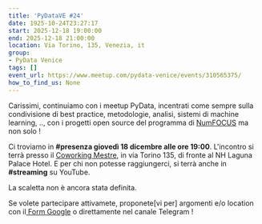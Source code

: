 ```yaml
---
title: 'PyDataVE #24'
date: 1925-10-24T23:27:17
start: 2025-12-18 19:00:00
end: 2025-12-18 21:00:00
location: Via Torino, 135, Venezia, it
group:
- PyData Venice
tags: []
event_url: https://www.meetup.com/pydata-venice/events/310565375/
how_to_find_us: None
---
```


Carissimi, continuiamo con i meetup PyData, incentrati come sempre sulla condivisione di best practice, metodologie, analisi, sistemi di machine learning, .., con i progetti open source del programma di [NumFOCUS](https://numfocus.org/sponsored-projects) ma non solo !

Ci troviamo in **#presenza giovedì 18 dicembre alle ore 19:00**.
L'incontro si terrà presso il [Coworking Mestre](https://www.google.com/maps/search/?api=1&query=45.480717%2C%2012.250518), in via Torino 135, di fronte al NH Laguna Palace Hotel. E per chi non potesse raggiungerci, si terrà anche in **#streaming** su YouTube.

La scaletta non è ancora stata definita.

Se volete partecipare attivamete, proponete[vi per] argomenti e/o location con il[ Form Google](https://forms.gle/rVMWxFnodHaNb9ab9) o direttamente nel canale Telegram !
